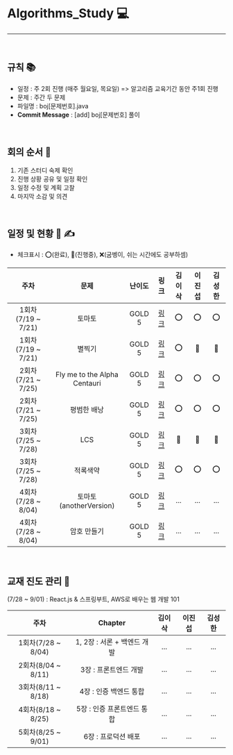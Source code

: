 # Algorithms_Study 💻

---

<br />

## 규칙 📚

- 일정 : 주 2회 진행 (매주 월요일, 목요일) => 알고리즘 교육기간 동안 주1회 진행
- 문제 : 주간 두 문제
- 파일명 : boj[문제번호].java
- <b>Commit Message</b> : [add] boj[문제번호] 풀이

<br />

## 회의 순서 🎤
1. 기존 스터디 숙제 확인
2. 진행 상황 공유 및 일정 확인
3. 일정 수정 및 계획 고찰
4. 마지막 소감 및 의견

<br />

## 일정 및 현황 📅 ✍

- 체크표시 : ⭕(완료), 🔺(진행중), ❌(굼벵이, 쉬는 시간에도 공부하셈)

|주차|문제|난이도|링크|김이삭|이진섭|김성한|
|:---:|:---:|:---:|:---:|:---:|:---:|:---:|
|1회차(7/19 ~ 7/21)|토마토|GOLD 5|[링크](https://www.acmicpc.net/problem/7576)|⭕|⭕|⭕|
|1회차(7/19 ~ 7/21)|별찍기|GOLD 5|[링크](https://www.acmicpc.net/problem/2447)|⭕|🔺|🔺|
|2회차(7/21 ~ 7/25)|Fly me to the Alpha Centauri|GOLD 5|[링크](https://www.acmicpc.net/problem/1011)|⭕|⭕|⭕|
|2회차(7/21 ~ 7/25)|평범한 배낭|GOLD 5|[링크](https://www.acmicpc.net/problem/12865)|⭕|⭕|⭕|
|3회차(7/25 ~ 7/28)|LCS|GOLD 5|[링크](https://www.acmicpc.net/problem/9251)|🔺|🔺|🔺|
|3회차(7/25 ~ 7/28)|적록색약|GOLD 5|[링크](https://www.acmicpc.net/problem/10026)|⭕|⭕|⭕|
|4회차(7/28 ~ 8/04)|토마토(anotherVersion)|GOLD 5|[링크](https://www.acmicpc.net/problem/7569)|...|...|...|
|4회차(7/28 ~ 8/04)|암호 만들기|GOLD 5|[링크](https://www.acmicpc.net/problem/1759)|...|...|...|


<br />

## 교재 진도 관리 📖

(7/28 ~ 9/01) : React.js & 스프링부트, AWS로 배우는 웹 개발 101

|주차|Chapter|김이삭|이진섭|김성한|
|:---:|:---:|:---:|:---:|:---:|
|1회차(7/28 ~ 8/04)|1, 2장 : 서론 + 백엔드 개발 |...|...|...|
|2회차(8/04 ~ 8/11)|3장 : 프론트엔드 개발 |...|...|...|
|3회차(8/11 ~ 8/18)|4장 : 인증 백엔드 통합 |...|...|...|
|4회차(8/18 ~ 8/25)|5장 : 인증 프론트엔드 통합 |...|...|...|
|5회차(8/25 ~ 9/01)|6장 : 프로덕션 배포 |...|...|...|

<br />
